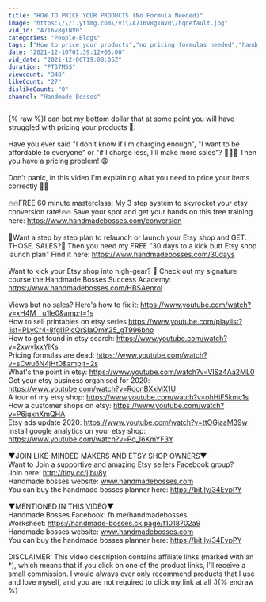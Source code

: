 ```yaml
---
title: "HOW TO PRICE YOUR PRODUCTS (No Formula Needed)"
image: "https:\/\/i.ytimg.com\/vi\/A7I6v8g1NV0\/hqdefault.jpg"
vid_id: "A7I6v8g1NV0"
categories: "People-Blogs"
tags: ["How to price your products","no pricing formulas needed","handmade bosses"]
date: "2021-12-10T01:39:12+03:00"
vid_date: "2021-12-06T19:00:05Z"
duration: "PT37M5S"
viewcount: "348"
likeCount: "27"
dislikeCount: "0"
channel: "Handmade Bosses"
---
```

{% raw %}I can bet my bottom dollar that at some point you will have struggled with pricing your products 🤯. <br /><br />Have you ever said &quot;I don't know if I'm charging enough&quot;, &quot;I want to be affordable to everyone&quot; or &quot;if I charge less, I'll make more sales&quot;? 🤦🏼‍♀️ Then you have a pricing problem! 😩<br /><br />Don't panic, in this video I'm explaining what you need to price your items correctly 🙌🏻<br /><br />🔥🔥FREE 60 minute masterclass: My 3 step system to skyrocket your etsy conversion rate!🔥🔥 Save your spot and get your hands on this free training here: <a rel="nofollow" target="blank" href="https://www.handmadebosses.com/conversion">https://www.handmadebosses.com/conversion</a><br /><br />🙌Want a step by step plan to relaunch or launch your Etsy shop and GET. THOSE. SALES?🎉 Then you need my FREE &quot;30 days to a kick butt Etsy shop launch plan&quot; Find it here: <a rel="nofollow" target="blank" href="https://www.handmadebosses.com/30days">https://www.handmadebosses.com/30days</a><br /><br />Want to kick your Etsy shop into high-gear? 🧨 Check out my signature course the Handmade Bosses Success Academy:<br /><a rel="nofollow" target="blank" href="https://www.handmadebosses.com/HBSAenrol">https://www.handmadebosses.com/HBSAenrol</a><br /><br />Views but no sales? Here's how to fix it: <a rel="nofollow" target="blank" href="https://www.youtube.com/watch?v=xH4M__u1Ie0&amp;t=1s">https://www.youtube.com/watch?v=xH4M__u1Ie0&amp;t=1s</a><br />How to sell printables on etsy series <a rel="nofollow" target="blank" href="https://www.youtube.com/playlist?list=PLyCr4-8fgI1PicQrSIaOmY25_gT996bno">https://www.youtube.com/playlist?list=PLyCr4-8fgI1PicQrSIaOmY25_gT996bno</a><br />How to get found in etsy search: <a rel="nofollow" target="blank" href="https://www.youtube.com/watch?v=2xwvlxxYIKs">https://www.youtube.com/watch?v=2xwvlxxYIKs</a><br />Pricing formulas are dead: <a rel="nofollow" target="blank" href="https://www.youtube.com/watch?v=sCwu6N4jHt0&amp;t=2s">https://www.youtube.com/watch?v=sCwu6N4jHt0&amp;t=2s</a><br />What's the point in etsy: <a rel="nofollow" target="blank" href="https://www.youtube.com/watch?v=VISz4Aa2ML0">https://www.youtube.com/watch?v=VISz4Aa2ML0</a><br />Get your etsy business organised for 2020: <a rel="nofollow" target="blank" href="https://www.youtube.com/watch?v=RocnBXxMX1U">https://www.youtube.com/watch?v=RocnBXxMX1U</a><br />A tour of my etsy shop: <a rel="nofollow" target="blank" href="https://www.youtube.com/watch?v=ohHiF5kmc1s">https://www.youtube.com/watch?v=ohHiF5kmc1s</a><br />How a customer shops on etsy: <a rel="nofollow" target="blank" href="https://www.youtube.com/watch?v=P6jgxnXmQHA">https://www.youtube.com/watch?v=P6jgxnXmQHA</a><br />Etsy ads update 2020: <a rel="nofollow" target="blank" href="https://www.youtube.com/watch?v=ttOGjaaM39w">https://www.youtube.com/watch?v=ttOGjaaM39w</a><br />Install google analytics on your etsy shop: <a rel="nofollow" target="blank" href="https://www.youtube.com/watch?v=Pq_16KmYF3Y">https://www.youtube.com/watch?v=Pq_16KmYF3Y</a><br /><br />▼JOIN LIKE-MINDED MAKERS AND ETSY SHOP OWNERS▼<br />Want to Join a supportive and amazing Etsy sellers Facebook group?<br />Join here: <a rel="nofollow" target="blank" href="http://tiny.cc/jlbu8y">http://tiny.cc/jlbu8y</a><br />Handmade bosses website: www.handmadebosses.com <br />You can buy the handmade bosses planner here: <a rel="nofollow" target="blank" href="https://bit.ly/34EvpPY">https://bit.ly/34EvpPY</a><br /><br />▼MENTIONED IN THIS VIDEO▼<br />Handmade Bosses Facebook: fb.me/handmadebosses<br />Worksheet: <a rel="nofollow" target="blank" href="https://handmade-bosses.ck.page/f1018702a9">https://handmade-bosses.ck.page/f1018702a9</a><br />Handmade bosses website: www.handmadebosses.com <br />You can buy the handmade bosses planner here: <a rel="nofollow" target="blank" href="https://bit.ly/34EvpPY">https://bit.ly/34EvpPY</a> <br /><br />DISCLAIMER: This video description contains affiliate links (marked with an *), which means that if you click on one of the product links, I’ll receive a small commission. I would always ever only recommend products that I use and love myself, and you are not required to click my link at all :){% endraw %}
